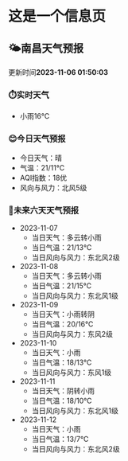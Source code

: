 # 这是一个信息页 
## 🌤️**南昌**天气预报
更新时间**2023-11-06 01:50:03**
### ⏱️实时天气
- 小雨16℃
### 😊今日天气预报
- 今日天气：晴
- 气温：21/11℃
- AQI指数：18优
- 风向与风力：北风5级
### 🤩未来六天天气预报
- 2023-11-07
  - 当日天气：多云转小雨
  - 当日气温：21/13℃
  - 当日风向与风力：东北风2级
- 2023-11-08
  - 当日天气：多云转小雨
  - 当日气温：21/15℃
  - 当日风向与风力：东北风1级
- 2023-11-09
  - 当日天气：小雨转阴
  - 当日气温：20/16℃
  - 当日风向与风力：东风2级
- 2023-11-10
  - 当日天气：小雨
  - 当日气温：18/13℃
  - 当日风向与风力：东风1级
- 2023-11-11
  - 当日天气：阴转小雨
  - 当日气温：18/10℃
  - 当日风向与风力：东北风1级
- 2023-11-12
  - 当日天气：小雨
  - 当日气温：13/7℃
  - 当日风向与风力：东北风2级

